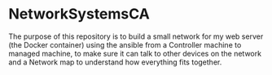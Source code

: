 # NetworkSystemsCA
The purpose of this repository is to build a small network for my web server (the Docker container) using the ansible from a Controller machine to managed machine, to make sure it can talk to other devices on the network and a Network map to understand how everything fits together.
